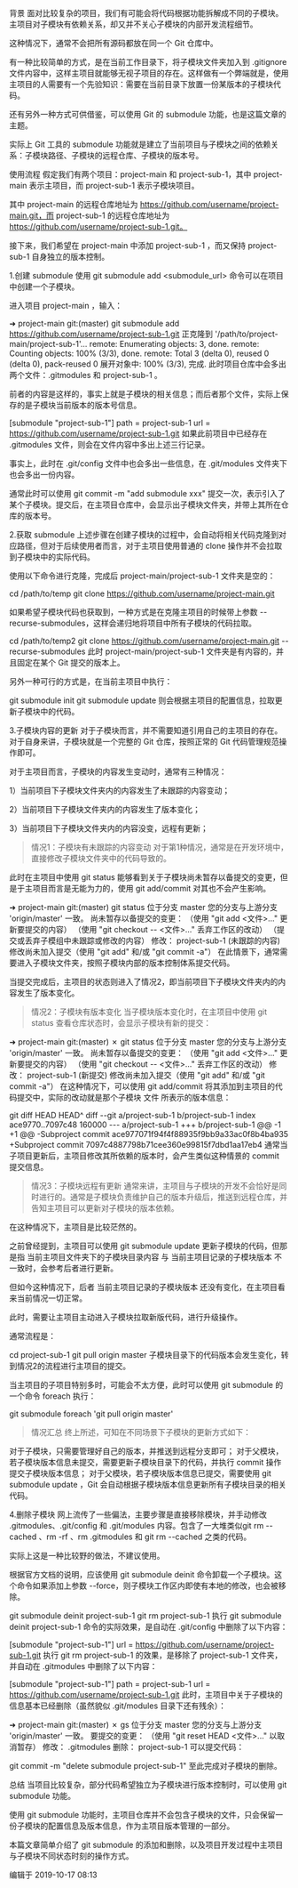 背景
面对比较复杂的项目，我们有可能会将代码根据功能拆解成不同的子模块。主项目对子模块有依赖关系，却又并不关心子模块的内部开发流程细节。

这种情况下，通常不会把所有源码都放在同一个 Git 仓库中。

有一种比较简单的方式，是在当前工作目录下，将子模块文件夹加入到 .gitignore 文件内容中，这样主项目就能够无视子项目的存在。这样做有一个弊端就是，使用主项目的人需要有一个先验知识：需要在当前目录下放置一份某版本的子模块代码。

还有另外一种方式可供借鉴，可以使用 Git 的 submodule 功能，也是这篇文章的主题。

实际上 Git 工具的 submodule 功能就是建立了当前项目与子模块之间的依赖关系：子模块路径、子模块的远程仓库、子模块的版本号。



使用流程
假定我们有两个项目：project-main 和 project-sub-1，其中 project-main 表示主项目，而 project-sub-1 表示子模块项目。

其中 project-main 的远程仓库地址为 https://github.com/username/project-main.git，而 project-sub-1 的远程仓库地址为 https://github.com/username/project-sub-1.git。

接下来，我们希望在 project-main 中添加 project-sub-1 ，而又保持 project-sub-1 自身独立的版本控制。



1.创建 submodule
使用 git submodule add <submodule_url> 命令可以在项目中创建一个子模块。

进入项目 project-main ，输入：

➜ project-main git:(master) git submodule add https://github.com/username/project-sub-1.git
正克隆到 '/path/to/project-main/project-sub-1'...
remote: Enumerating objects: 3, done.
remote: Counting objects: 100% (3/3), done.
remote: Total 3 (delta 0), reused 0 (delta 0), pack-reused 0
展开对象中: 100% (3/3), 完成.
此时项目仓库中会多出两个文件：.gitmodules 和 project-sub-1 。

前者的内容是这样的，事实上就是子模块的相关信息；而后者那个文件，实际上保存的是子模块当前版本的版本号信息。

[submodule "project-sub-1"]
path = project-sub-1
url = https://github.com/username/project-sub-1.git
如果此前项目中已经存在 .gitmodules 文件，则会在文件内容中多出上述三行记录。

事实上，此时在 .git/config 文件中也会多出一些信息，在 .git/modules 文件夹下也会多出一份内容。



通常此时可以使用 git commit -m "add submodule xxx" 提交一次，表示引入了某个子模块。提交后，在主项目仓库中，会显示出子模块文件夹，并带上其所在仓库的版本号。




2.获取 submodule
上述步骤在创建子模块的过程中，会自动将相关代码克隆到对应路径，但对于后续使用者而言，对于主项目使用普通的 clone 操作并不会拉取到子模块中的实际代码。

使用以下命令进行克隆，完成后 project-main/project-sub-1 文件夹是空的：

cd /path/to/temp
git clone https://github.com/username/project-main.git


如果希望子模块代码也获取到，一种方式是在克隆主项目的时候带上参数 --recurse-submodules，这样会递归地将项目中所有子模块的代码拉取。

cd /path/to/temp2
git clone https://github.com/username/project-main.git --recurse-submodules
此时 project-main/project-sub-1 文件夹是有内容的，并且固定在某个 Git 提交的版本上。

另外一种可行的方式是，在当前主项目中执行：

git submodule init
git submodule update
则会根据主项目的配置信息，拉取更新子模块中的代码。



3.子模块内容的更新
对于子模块而言，并不需要知道引用自己的主项目的存在。对于自身来讲，子模块就是一个完整的 Git 仓库，按照正常的 Git 代码管理规范操作即可。

对于主项目而言，子模块的内容发生变动时，通常有三种情况：

1）当前项目下子模块文件夹内的内容发生了未跟踪的内容变动；

2）当前项目下子模块文件夹内的内容发生了版本变化；

3）当前项目下子模块文件夹内的内容没变，远程有更新；



> 情况1：子模块有未跟踪的内容变动
对于第1种情况，通常是在开发环境中，直接修改子模块文件夹中的代码导致的。

此时在主项目中使用 git status 能够看到关于子模块尚未暂存以备提交的变更，但是于主项目而言是无能为力的，使用 git add/commit 对其也不会产生影响。

➜ project-main git:(master) git status
位于分支 master
您的分支与上游分支 'origin/master' 一致。
尚未暂存以备提交的变更：
（使用 "git add <文件>..." 更新要提交的内容）
（使用 "git checkout -- <文件>..." 丢弃工作区的改动）
（提交或丢弃子模组中未跟踪或修改的内容）
修改： project-sub-1 (未跟踪的内容)
修改尚未加入提交（使用 "git add" 和/或 "git commit -a"）
在此情景下，通常需要进入子模块文件夹，按照子模块内部的版本控制体系提交代码。

当提交完成后，主项目的状态则进入了情况2，即当前项目下子模块文件夹内的内容发生了版本变化。



> 情况2：子模块有版本变化
当子模块版本变化时，在主项目中使用 git status 查看仓库状态时，会显示子模块有新的提交：

➜ project-main git:(master) ✗ git status
位于分支 master
您的分支与上游分支 'origin/master' 一致。
尚未暂存以备提交的变更：
（使用 "git add <文件>..." 更新要提交的内容）
（使用 "git checkout -- <文件>..." 丢弃工作区的改动）
修改： project-sub-1 (新提交)
修改尚未加入提交（使用 "git add" 和/或 "git commit -a"）
在这种情况下，可以使用 git add/commit 将其添加到主项目的代码提交中，实际的改动就是那个子模块 文件 所表示的版本信息：

git diff HEAD HEAD^
diff --git a/project-sub-1 b/project-sub-1
index ace9770..7097c48 160000
--- a/project-sub-1
+++ b/project-sub-1
@@ -1 +1 @@
-Subproject commit ace977071f94f4f88935f9bb9a33ac0f8b4ba935
+Subproject commit 7097c4887798b71cee360e99815f7dbd1aa17eb4
通常当子项目更新后，主项目修改其所依赖的版本时，会产生类似这种情景的 commit 提交信息。



> 情况3：子模块远程有更新
通常来讲，主项目与子模块的开发不会恰好是同时进行的。通常是子模块负责维护自己的版本升级后，推送到远程仓库，并告知主项目可以更新对子模块的版本依赖。

在这种情况下，主项目是比较茫然的。

之前曾经提到，主项目可以使用 git submodule update 更新子模块的代码，但那是指 当前主项目文件夹下的子模块目录内容 与 当前主项目记录的子模块版本 不一致时，会参考后者进行更新。

但如今这种情况下，后者 当前主项目记录的子模块版本 还没有变化，在主项目看来当前情况一切正常。

此时，需要让主项目主动进入子模块拉取新版代码，进行升级操作。

通常流程是：

cd project-sub-1
git pull origin master
子模块目录下的代码版本会发生变化，转到情况2的流程进行主项目的提交。

当主项目的子项目特别多时，可能会不太方便，此时可以使用 git submodule 的一个命令 foreach 执行：

git submodule foreach 'git pull origin master'


> 情况汇总
终上所述，可知在不同场景下子模块的更新方式如下：

对于子模块，只需要管理好自己的版本，并推送到远程分支即可；
对于父模块，若子模块版本信息未提交，需要更新子模块目录下的代码，并执行 commit 操作提交子模块版本信息；
对于父模块，若子模块版本信息已提交，需要使用 git submodule update ，Git 会自动根据子模块版本信息更新所有子模块目录的相关代码。


4.删除子模块
网上流传了一些偏法，主要步骤是直接移除模块，并手动修改 .gitmodules、.git/config 和 .git/modules 内容。包含了一大堆类似git rm --cached <sub-module>、rm -rf <sub-moduel>、rm .gitmodules 和 git rm --cached 之类的代码。

实际上这是一种比较野的做法，不建议使用。

根据官方文档的说明，应该使用 git submodule deinit 命令卸载一个子模块。这个命令如果添加上参数 --force，则子模块工作区内即使有本地的修改，也会被移除。

git submodule deinit project-sub-1
git rm project-sub-1
执行 git submodule deinit project-sub-1 命令的实际效果，是自动在 .git/config 中删除了以下内容：

[submodule "project-sub-1"]
url = https://github.com/username/project-sub-1.git
执行 git rm project-sub-1 的效果，是移除了 project-sub-1 文件夹，并自动在 .gitmodules 中删除了以下内容：

[submodule "project-sub-1"]
path = project-sub-1
url = https://github.com/username/project-sub-1.git
此时，主项目中关于子模块的信息基本已经删除（虽然貌似 .git/modules 目录下还有残余）：

➜ project-main git:(master) ✗ gs
位于分支 master
您的分支与上游分支 'origin/master' 一致。
要提交的变更：
（使用 "git reset HEAD <文件>..." 以取消暂存）
修改： .gitmodules
删除： project-sub-1
可以提交代码：

git commit -m "delete submodule project-sub-1"
至此完成对子模块的删除。



总结
当项目比较复杂，部分代码希望独立为子模块进行版本控制时，可以使用 git submodule 功能。

使用 git submodule 功能时，主项目仓库并不会包含子模块的文件，只会保留一份子模块的配置信息及版本信息，作为主项目版本管理的一部分。

本篇文章简单介绍了 git submodule 的添加和删除，以及项目开发过程中主项目与子模块不同状态时刻的操作方式。

编辑于 2019-10-17 08:13
